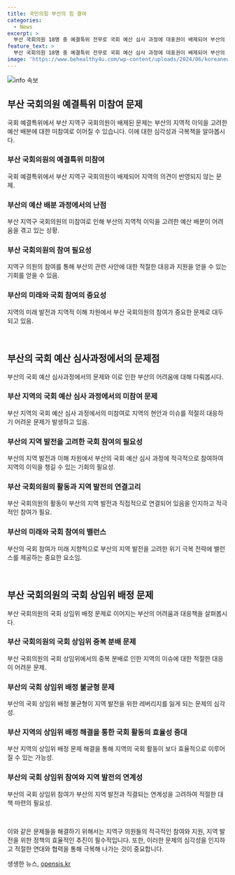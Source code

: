 ```yaml
---
title: 국민의힘 부산의 힘 결여
categories:
  - News
excerpt: >
  부산 국회의원 18명 중 예결특위 전무로 국회 예산 심사 과정에 대표권이 배제되어 부산의 현안 해결이 난망하고 있다. 부산은 국비 확보를 위해 지역 국회의원의 힘을 빌려야 하지만, 예결특위에 한 명도 들어갈 수 없어 지역별 예산 배분에서 차단됐다. 뿐만 아니라 상임위 중복과 부재로 인해 부산 국회의원의 발언권이 부족한 상황이다. 이에 따라 부산은 국비 확보에 비상이 걸렸으며, 미래를 위한 핵심 상임위에서 부산 의원이 없는 상황은 심각하다. 또한, 부산 정치력의 부재가 부산의 미래를 위협하고 있는 상황이며, 중앙당과 대통령의 지역 홀대로 인해 부산이 제대로 고려받지 못하고 있다. 이러한 상황에서 부산 국회의원들과 정당의 미래에 대한 의문이 커지고 있다.
feature_text: >
  부산 국회의원 18명 중 예결특위 전무로 국회 예산 심사 과정에 대표권이 배제되어 부산의 현안 해결이 난망하고 있다. 부산은 국비 확보를 위해 지역 국회의원의 힘을 빌려야 하지만, 예결특위에 한 명도 들어갈 수 없어 지역별 예산 배분에서 차단됐다. 뿐만 아니라 상임위 중복과 부재로 인해 부산 국회의원의 발언권이 부족한 상황이다. 이에 따라 부산은 국비 확보에 비상이 걸렸으며, 미래를 위한 핵심 상임위에서 부산 의원이 없는 상황은 심각하다. 또한, 부산 정치력의 부재가 부산의 미래를 위협하고 있는 상황이며, 중앙당과 대통령의 지역 홀대로 인해 부산이 제대로 고려받지 못하고 있다. 이러한 상황에서 부산 국회의원들과 정당의 미래에 대한 의문이 커지고 있다.
image: 'https://www.behealthy4u.com/wp-content/uploads/2024/06/koreanews.jpg'
---
```


<p><img src="https://www.behealthy4u.com/wp-content/uploads/2024/06/koreanews.jpg" alt="info 속보" /></p>

<h2 data-ke-size="size26">부산 국회의원 예결특위 미참여 문제</h2>

<p>국회 예결특위에서 부산 지역구 국회의원이 배제된 문제는 부산의 지역적 이익을 고려한 예산 배분에 대한 미참여로 이어질 수 있습니다. 이에 대한 심각성과 극복책을 알아봅시다.</p>

<h3>부산 국회의원의 예결특위 미참여</h3>

<p>국회 예결특위에서 부산 지역구 국회의원이 배제되어 지역의 의견이 반영되지 않는 문제.</p>

<h3>부산의 예산 배분 과정에서의 난점</h3>

<p>부산 지역구 국회의원의 미참여로 인해 부산의 지역적 이익을 고려한 예산 배분이 어려움을 겪고 있는 상황.</p>

<h3>부산 국회의원의 참여 필요성</h3>

<p>지역구 의원의 참여를 통해 부산의 관련 사안에 대한 적절한 대응과 지원을 얻을 수 있는 기회를 얻을 수 있음.</p>

<h3>부산의 미래와 국회 참여의 중요성</h3>

<p>지역의 미래 발전과 지역적 이해 차원에서 부산 국회의원의 참여가 중요한 문제로 대두되고 있음.</p>

<p data-ke-size="size16">&nbsp;</p>

<h2 data-ke-size="size26">부산의 국회 예산 심사과정에서의 문제점</h2>

<p>부산의 국회 예산 심사과정에서의 문제와 이로 인한 부산의 어려움에 대해 다뤄봅시다.</p>

<h3>부산 지역의 국회 예산 심사 과정에서의 미참여 문제</h3>

<p>부산 지역의 국회 예산 심사 과정에서의 미참여로 지역의 현안과 이슈를 적절히 대응하기 어려운 문제가 발생하고 있음.</p>

<h3>부산의 지역 발전을 고려한 국회 참여의 필요성</h3>

<p>부산의 지역 발전과 이해 차원에서 부산의 국회 예산 심사 과정에 적극적으로 참여하여 지역의 이익을 챙길 수 있는 기회의 필요성.</p>

<h3>부산 국회의원의 활동과 지역 발전의 연결고리</h3>

<p>부산 국회의원의 활동이 부산의 지역 발전과 직접적으로 연결되어 있음을 인지하고 적극적인 참여가 필요.</p>

<h3>부산의 미래와 국회 참여의 밸런스</h3>

<p>부산의 국회 참여가 미래 지향적으로 부산의 지역 발전을 고려한 위기 극복 전략에 밸런스를 제공하는 중요한 요소임.</p>

<p data-ke-size="size16">&nbsp;</p>

<h2 data-ke-size="size26">부산 국회의원의 국회 상임위 배정 문제</h2>

<p>부산 국회의원의 국회 상임위 배정 문제로 이어지는 부산의 어려움과 대응책을 살펴봅시다.</p>

<h3>부산 국회의원의 국회 상임위 중복 분배 문제</h3>

<p>부산 국회의원의 국회 상임위에서의 중복 분배로 인한 지역의 이슈에 대한 적절한 대응이 어려운 문제.</p>

<h3>부산의 국회 상임위 배정 불균형 문제</h3>

<p>부산의 국회 상임위 배정 불균형이 지역 발전을 위한 레버리지를 잃게 되는 문제의 심각성.</p>

<h3>부산 지역의 상임위 배정 해결을 통한 국회 활동의 효율성 증대</h3>

<p>부산 지역의 상임위 배정 문제 해결을 통해 지역의 국회 활동이 보다 효율적으로 이루어질 수 있는 가능성.</p>

<h3>부산의 국회 상임위 참여와 지역 발전의 연계성</h3>

<p>부산의 국회 상임위 참여가 부산의 지역 발전과 직결되는 연계성을 고려하여 적절한 대책 마련의 필요성.</p>

<p data-ke-size="size16">&nbsp;</p>

<p>이와 같은 문제들을 해결하기 위해서는 지역구 의원들의 적극적인 참여와 지원, 지역 발전을 위한 정책의 효율적인 추진이 필수적입니다. 또한, 이러한 문제의 심각성을 인지하고 적절한 연대와 협력을 통해 극복해 나가는 것이 중요합니다.</p>
생생한 뉴스, <a href="https://opensis.kr" rel="dofollow">opensis.kr</a>


